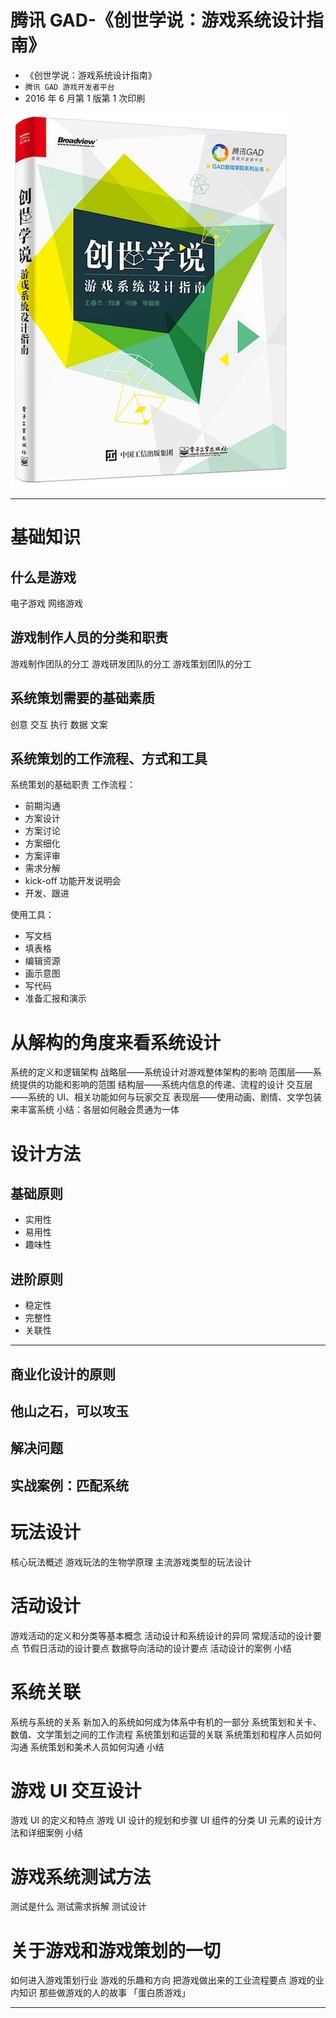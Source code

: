 # 腾讯 GAD-《创世学说：游戏系统设计指南》

* 《创世学说：游戏系统设计指南》
* `腾讯 GAD 游戏开发者平台`
* 2016 年 6 月第 1 版第 1 次印刷

![](media/14919669370138.jpg)

-------

# 基础知识

## 什么是游戏

电子游戏
网络游戏

## 游戏制作人员的分类和职责

游戏制作团队的分工
游戏研发团队的分工
游戏策划团队的分工

## 系统策划需要的基础素质

创意
交互
执行
数据
文案

## 系统策划的工作流程、方式和工具

系统策划的基础职责
工作流程：

* 前期沟通
* 方案设计
* 方案讨论
* 方案细化
* 方案评审
* 需求分解
* kick-off 功能开发说明会
* 开发、跟进

使用工具：

* 写文档
* 填表格
* 编辑资源
* 画示意图
* 写代码
* 准备汇报和演示

# 从解构的角度来看系统设计

系统的定义和逻辑架构
战略层——系统设计对游戏整体架构的影响
范围层——系统提供的功能和影响的范围
结构层——系统内信息的传递、流程的设计
交互层——系统的 UI、相关功能如何与玩家交互
表现层——使用动画、剧情、文学包装来丰富系统
小结：各层如何融会贯通为一体

# 设计方法

## 基础原则

* 实用性
* 易用性
* 趣味性

## 进阶原则

* 稳定性
* 完整性
* 关联性

------

## 商业化设计的原则
## 他山之石，可以攻玉
## 解决问题
## 实战案例：匹配系统

# 玩法设计

核心玩法概述
游戏玩法的生物学原理
主流游戏类型的玩法设计

# 活动设计

游戏活动的定义和分类等基本概念
活动设计和系统设计的异同
常规活动的设计要点
节假日活动的设计要点
数据导向活动的设计要点
活动设计的案例
小结

# 系统关联

系统与系统的关系
新加入的系统如何成为体系中有机的一部分
系统策划和关卡、数值、文学策划之间的工作流程
系统策划和运营的关联
系统策划和程序人员如何沟通
系统策划和美术人员如何沟通
小结

# 游戏 UI 交互设计

游戏 UI 的定义和特点
游戏 UI 设计的规划和步骤
UI 组件的分类
UI 元素的设计方法和详细案例
小结

# 游戏系统测试方法

测试是什么
测试需求拆解
测试设计

# 关于游戏和游戏策划的一切

如何进入游戏策划行业
游戏的乐趣和方向
把游戏做出来的工业流程要点
游戏的业内知识
那些做游戏的人的故事
「蛋白质游戏」


-------


